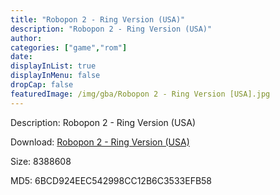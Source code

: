 ```yaml
---
title: "Robopon 2 - Ring Version (USA)"
description: "Robopon 2 - Ring Version (USA)"
author: 
categories: ["game","rom"]
date: 
displayInList: true
displayInMenu: false
dropCap: false
featuredImage: /img/gba/Robopon 2 - Ring Version [USA].jpg
---
```


Description: Robopon 2 - Ring Version (USA)

Download: <a style="text-decoration:underline;" href="https://mega.nz/#!iaR0WAoC!wplg2qy59s5vWbddMLRKILjs4g3cjKhXjfl_HvfbvzA" target = "_blank" rel = "nofollow" > Robopon 2 - Ring Version (USA)</a>

Size: 8388608

MD5: 6BCD924EEC542998CC12B6C3533EFB58

